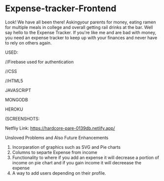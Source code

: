 # Expense-tracker-Frontend

Look! We have all been there! Askingyour parents for money, eating ramen for multiple meals in college and overall getting rail drinks at the bar. Well say hello to the Expense Tracker. If you're like me and are bad with money, you need an expense tracker to keep up with your finances and never have to rely on others again.

USED:

//Firebase used for authentication

//CSS

//HTML5

JAVASCRIPT

MONGODB

HEROKU



(SCREENSHOTS: 


Netfliy Link: https://hardcore-pare-0139db.netlify.app/


Unsloved Problems and Also Future Enhancements

1. Incorparation of graphics such as SVG and Pie charts
2. Columns to separte Expense from income
3. Functionality to where if you add an expense it will decrease a portion of income on pie chart and if you gain income it will decreease the expense
4. A way to add users depending on their profile.


